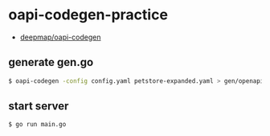 # oapi-codegen-practice

- [deepmap/oapi-codegen](https://github.com/deepmap/oapi-codegen)

## generate gen.go
```sh
$ oapi-codegen -config config.yaml petstore-expanded.yaml > gen/openapi.gen.go
```

## start server
```sh
$ go run main.go
```

